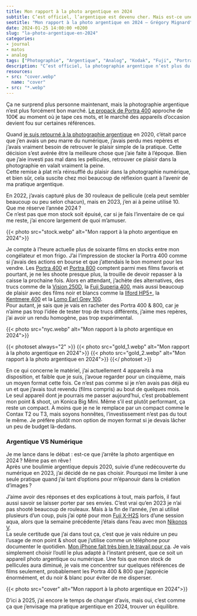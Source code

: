 ```yaml
---
title: Mon rapport à la photo argentique en 2024
subtitle: C’est officiel, l’argentique est devenu cher. Mais est-ce une raison pour arrêter ?
seotitle: "Mon rapport à la photo argentique en 2024 — Grégory Mignard"
date: 2024-01-25 14:00:00 +0200
slug: "la-photo-argentique-en-2024"
categories:
- journal
- matos
- analog
tags: ["Photographie", "Argentique", "Analog", "Kodak", "Fuji", "Portra 400", "Portra", "Portra 800", "Pellicule"]
description: "C’est officiel, la photographie argentique n’est plus du tout bon marché en 2024. Mais est-ce une raison pour arrêter ?"
resources:
- src: "cover.webp"
  name: "cover"
- src: "*.webp"
---
```


Ça ne surprend plus personne maintenant, mais la photographie argentique n’est plus forcément bon marché. [Le propack de Portra 400](https://dp.gt/a/2bcotfmofd) approche de 100€ au moment où je tape ces mots, et le marché des appareils d’occasion devient fou sur certaines références.

Quand [je suis retourné à la photographie argentique](https://gregorymignard.com/de-la-peloche-dans-le-frigo/) en 2020, c’était parce que j’en avais un peu marre du numérique, j’avais perdu mes repères et j’avais vraiment besoin de retrouver le plaisir simple de la pratique. Cette décision s’est avérée être la meilleure chose que j’aie faite à l’époque. Bien que j’aie investi pas mal dans les pellicules, retrouver ce plaisir dans la photographie en valait vraiment la peine.  
Cette remise à plat m’a réinsufflé du plaisir dans la photographie numérique, et bien sûr, cela suscite chez moi beaucoup de réflexion quant à l’avenir de ma pratique argentique.

En 2022, j’avais capturé plus de 30 rouleaux de pellicule (cela peut sembler beaucoup ou peu selon chacun), mais en 2023, j’en ai à peine utilisé 10. Que me réserve l’année 2024 ?  
Ce n’est pas que mon stock soit épuisé, car si je fais l’inventaire de ce qui me reste, j’ai encore largement de quoi m’amuser.

{{< photo src="stock.webp" alt="Mon rapport à la photo argentique en 2024">}}

Je compte à l’heure actuelle plus de soixante films en stocks entre mon congélateur et mon frigo. J’ai l’impression de stocker la Portra 400 comme si j’avais des actions en bourse et que j’attendais le bon moment pour les vendre. Les [Portra 400](https://dp.gt/a/wph1j5rn9) et [Portra 800](https://dp.gt/a/enijce5qj) comptent parmi mes films favoris et pourtant, je ne les shoote presque plus, la trouille de devoir repasser à la caisse la prochaine fois. Alors en attendant, j’achète des alternatives, des trucs comme de la [Vision 250D](https://analogamsterdam.com/product/vision3-250d-135-36/?v=11aedd0e4327), la [Fuji Superia 400](https://www.pellicule-photo.com/produit/pellicules/films-135-24x36/negatif-couleur/fuji-superia-x-tra-400-135-36/), mais aussi beaucoup de plaisir avec des films noir et blancs comme la [Ilford HP5+](https://dp.gt/a/lf478r36h), la [Kentmere 400](https://dp.gt/a/9ejllehxt) et la [Lomo Earl Grey 100](https://shop.lomography.com/fr/earl-grey-b-w-35-mm-iso-100).  
Pour autant, je sais que je vais en racheter des Portra 400 & 800, car je n’aime pas trop l’idée de tester trop de trucs différents, j’aime mes repères, j’ai avoir un rendu homogène, pas trop expérimental.

{{< photo src="nyc.webp" alt="Mon rapport à la photo argentique en 2024">}}

{{< photoset always="2" >}}
{{< photo src="gold_1.webp" alt="Mon rapport à la photo argentique en 2024">}}
{{< photo src="gold_2.webp" alt="Mon rapport à la photo argentique en 2024">}}
{{</ photoset >}}

En ce qui concerne le matériel, j’ai actuellement 4 appareils à ma disposition, et faible que je suis, j’avoue regarder pour un cinquième, mais un moyen format cette fois. Ce n’est pas comme si je n’en avais pas déjà eu un et que j’avais tout revendu (films compris) au bout de quelques mois.  
Le seul appareil dont je pourrais me passer aujourd’hui, c’est probablement mon point & shoot, un Konica Big Mini. Même s’il est plutôt performant, ça reste un compact. À moins que je ne le remplace par un compact comme le Contax T2 ou T3, mais soyons honnêtes, l’investissement n’est pas du tout le même. Je préfère plutôt mon option de moyen format si je devais lâcher un peu de budget là-dedans.

### Argentique VS Numérique

Je me lance dans le débat : est-ce que j’arrête la photo argentique en 2024 ? Même pas en rêve !  
Après une boulimie argentique depuis 2020, suivie d’une redécouverte du numérique en 2023, j’ai décidé de ne pas choisir. Pourquoi me limiter à une seule pratique quand j’ai tant d’options pour m’épanouir dans la création d’images ?

J’aime avoir des réponses et des explications à tout, mais parfois, il faut aussi savoir se laisser porter par ses envies. C’est vrai qu’en 2023 je n’ai pas shooté beaucoup de rouleaux. Mais à la fin de l’année, j’en ai utilisé plusieurs d’un coup, puis j’ai opté pour mon [Fuji X-H2S](https://dp.gt/a/uj7xo7k6e) lors d’une session aqua, alors que la semaine précédente j’étais dans l’eau avec mon [Nikonos V](https://gregorymignard.com/nikonos-v/).  
La seule certitude que j’ai dans tout ça, c’est que je vais réduire un peu l’usage de mon point & shoot que j’utilise comme un téléphone pour documenter le quotidien. [Mon iPhone fait très bien le travail pour ça](https://gregorymignard.com/recette-photographie-iphone/). Je vais simplement choisir l’outil le plus adapté à l’instant présent, que ce soit un appareil photo argentique ou numérique. Une fois que mon stock de pellicules aura diminué, je vais me concentrer sur quelques références de films seulement, probablement les Portra 400 & 800 que j’apprécie énormément, et du noir & blanc pour éviter de me disperser.  

{{< photo src="cover" alt="Mon rapport à la photo argentique en 2024">}}

D’ici à 2025, j’ai encore le temps de changer d’avis, mais oui, c’est comme ça que j’envisage ma pratique argentique en 2024, trouver un équilibre.